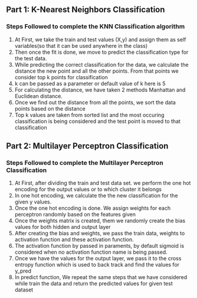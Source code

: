 ## Part 1: K-Nearest Neighbors Classification

### Steps Followed to complete the KNN Classification algorithm

1. At First, we take the train and test values (X,y) and assign them as self variables(so that it can be used anywhere in the class)
2. Then once the fit is done, we move to predict the classification type for the test data.
3. While predicting the correct classification for the data, we calculate the distance the new point and all the other points. From that points we consider top k points for classification
4. k can be passed as a parameter or default value of k here is 5
5. For calculating the distance, we have taken 2 methods Manhattan and Euclidean distance.
6. Once we find out the distance from all the points, we sort the data points based on the distance
7. Top k values are taken from sorted list and the most occuring classification is being considered and the test point is moved to that classification

## Part 2: Multilayer Perceptron Classification

### Steps Followed to complete the Multilayer Perceptron Classification

1. At First, after dividing the train and test data set. we perform the one hot encoding for the output values or to which cluster it belongs
2. In one hot encoding, we calculate the the new classification for the given y values.
3. Once the one hot encoding is done. We assign weights for each perceptron randomly based on the features given
4. Once the weights matrix is created, them we randomly create the bias values for both hidden and output layer
5. After creating the bias and weights, we pass the train data, weights to activation function and these activation function.
6. The activation function by passed in paraments, by default sigmoid is considered when no activation function name is being passed.
7. Once we have the values for the output layer, we pass it to the cross entropy function which is used to back track and find the values for y_pred
8. In predict function, We repeat the same steps that we have considered while train the data and return the predicted values for given test dataset
